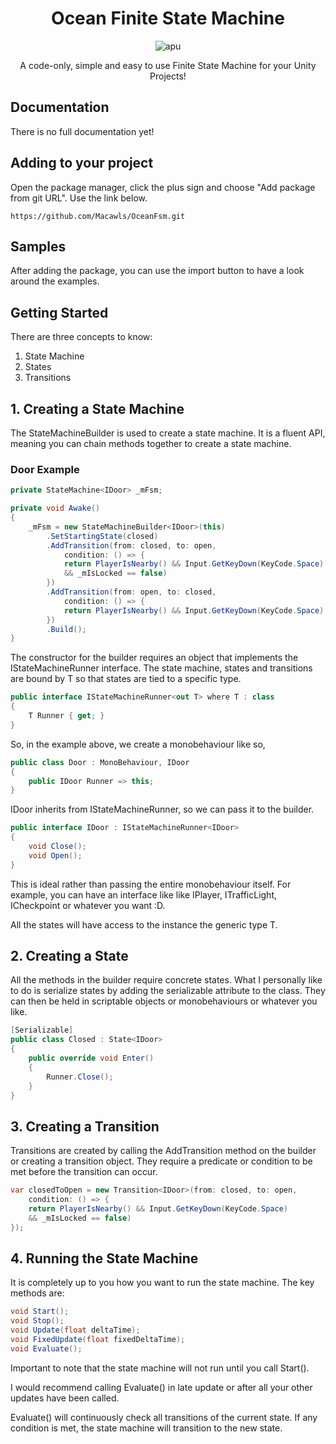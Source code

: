 <h1 align="center"> Ocean Finite State Machine</h1>
<p align="center">
  <img src="https://i.imgur.com/foM5qZO.png" alt="apu" />
</p>
<p align="center">
  A code-only, simple and easy to use Finite State Machine for your Unity Projects!
</p>

## Documentation
There is no full documentation yet! 
## Adding to your project
Open the package manager, click the plus sign and choose "Add package from git URL".
Use the link below.
```
https://github.com/Macawls/OceanFsm.git
```
## Samples
After adding the package, you can use the import button to have a look around the examples.

## Getting Started 
There are three concepts to know:
1. State Machine
2. States
3. Transitions

## 1. Creating a State Machine
The StateMachineBuilder is used to create a state machine. 
It is a fluent API, meaning you can chain methods together to create a state machine.

### Door Example
```csharp
private StateMachine<IDoor> _mFsm;

private void Awake()
{
    _mFsm = new StateMachineBuilder<IDoor>(this)
        .SetStartingState(closed)
        .AddTransition(from: closed, to: open, 
            condition: () => {
            return PlayerIsNearby() && Input.GetKeyDown(KeyCode.Space) 
            && _mIsLocked == false)
        })
        .AddTransition(from: open, to: closed, 
            condition: () => {
            return PlayerIsNearby() && Input.GetKeyDown(KeyCode.Space)
        })
        .Build();
}
```

The constructor for the builder requires an object that implements the IStateMachineRunner interface.
The state machine, states and transitions are bound by T so that states are tied to a specific type.

```csharp
public interface IStateMachineRunner<out T> where T : class
{ 
    T Runner { get; }
}
```

So, in the example above, we create a monobehaviour like so,

```csharp
public class Door : MonoBehaviour, IDoor
{
    public IDoor Runner => this;
}
```
IDoor inherits from IStateMachineRunner, so we can pass it to the builder.
```csharp
public interface IDoor : IStateMachineRunner<IDoor>
{
    void Close();
    void Open();
}
```
This is ideal rather than passing the entire monobehaviour itself. 
For example, you can have an interface like like IPlayer, ITrafficLight, ICheckpoint or whatever you want :D.

All the states will have access to the instance the generic type T.

## 2. Creating a State
All the methods in the builder require concrete states.
What I personally like to do is serialize states by adding the serializable attribute to the class. They can then be held in scriptable objects or monobehaviours or whatever you like.
```csharp
[Serializable]
public class Closed : State<IDoor>
{
    public override void Enter()
    {
        Runner.Close();
    }
}
```

## 3. Creating a Transition
Transitions are created by calling the AddTransition method on the builder or creating a transition object.
They require a predicate or condition to be met before the transition can occur.
```csharp
var closedToOpen = new Transition<IDoor>(from: closed, to: open, 
    condition: () => {
    return PlayerIsNearby() && Input.GetKeyDown(KeyCode.Space) 
    && _mIsLocked == false)
});
```

## 4. Running the State Machine
It is completely up to you how you want to run the state machine.
The key methods are:

```csharp
void Start();
void Stop();
void Update(float deltaTime);
void FixedUpdate(float fixedDeltaTime);
void Evaluate();
```

Important to note that the state machine will not run until you call Start().

I would recommend calling Evaluate() in late update or after all your other updates have been called.

Evaluate() will continuously check all transitions of the current state.
If any condition is met, the state machine will transition to the new state.


